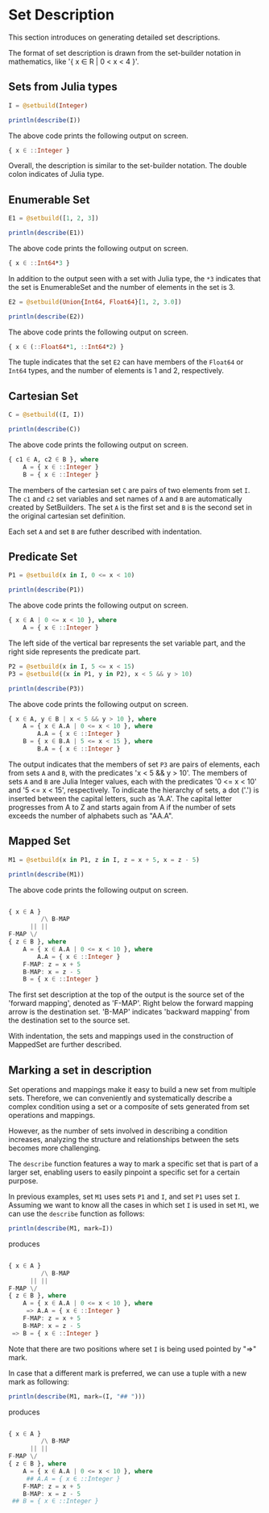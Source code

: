 # Set Description
This section introduces on generating detailed set descriptions. 

The format of set description is drawn from the set-builder notation
in mathematics, like '{ x ∈ R | 0 < x < 4 }'.

## Sets from Julia types

```julia
I = @setbuild(Integer)

println(describe(I))
```
The above code prints the following output on screen.

```julia
{ x ∈ ::Integer }
```
Overall, the description is similar to the set-builder notation.
The double colon indicates of Julia type.

## Enumerable Set

```julia
E1 = @setbuild([1, 2, 3])

println(describe(E1))
```
The above code prints the following output on screen.

```julia
{ x ∈ ::Int64*3 }
```

In addition to the output seen with a set with Julia type,
the `*3` indicates that the set is EnumerableSet and the number of
elements in the set is 3.

```julia
E2 = @setbuild(Union{Int64, Float64}[1, 2, 3.0])

println(describe(E2))
```
The above code prints the following output on screen.

```julia
{ x ∈ (::Float64*1, ::Int64*2) }
```
The tuple indicates that the set `E2` can have members of the `Float64` or
`Int64` types, and the number of elements is 1 and 2, respectively.

## Cartesian Set

```julia
C = @setbuild((I, I))

println(describe(C))
```
The above code prints the following output on screen.

```julia
{ c1 ∈ A, c2 ∈ B }, where
    A = { x ∈ ::Integer }
    B = { x ∈ ::Integer }
```
The members of the cartesian set `C` are pairs of two elements from set `I`.
The `c1` and `c2` set variables and set names of `A` and `B` are automatically
created by SetBuilders. The set `A` is the first set and `B` is the second set
in the original cartesian set definition.

Each set `A` and set `B` are futher described with indentation.

## Predicate Set

```julia
P1 = @setbuild(x in I, 0 <= x < 10)

println(describe(P1))
```
The above code prints the following output on screen.

```julia
{ x ∈ A | 0 <= x < 10 }, where
    A = { x ∈ ::Integer }
```
The left side of the vertical bar represents the set variable part, and
the right side represents the predicate part.

```julia
P2 = @setbuild(x in I, 5 <= x < 15)
P3 = @setbuild((x in P1, y in P2), x < 5 && y > 10)

println(describe(P3))
```
The above code prints the following output on screen.

```julia
{ x ∈ A, y ∈ B | x < 5 && y > 10 }, where
    A = { x ∈ A.A | 0 <= x < 10 }, where
        A.A = { x ∈ ::Integer }
    B = { x ∈ B.A | 5 <= x < 15 }, where
        B.A = { x ∈ ::Integer }
```
The output indicates that the members of set `P3` are pairs of elements,
each from sets `A` and `B`, with the predicates 'x < 5 && y > 10'. The
members of sets `A` and `B` are Julia Integer values, each with the predicates
'0 <= x < 10' and '5 <= x < 15', respectively. To indicate the hierarchy of
sets, a dot ('.') is inserted between the capital letters, such as 'A.A'. The
capital letter progresses from A to Z and starts again from A if the number of
sets exceeds the number of alphabets such as "AA.A".

## Mapped Set

```julia
M1 = @setbuild(x in P1, z in I, z = x + 5, x = z - 5)

println(describe(M1))
```
The above code prints the following output on screen.

```julia

{ x ∈ A }
         /\ B-MAP
      || ||
F-MAP \/
{ z ∈ B }, where
    A = { x ∈ A.A | 0 <= x < 10 }, where
        A.A = { x ∈ ::Integer }
    F-MAP: z = x + 5
    B-MAP: x = z - 5
    B = { x ∈ ::Integer }
```
The first set description at the top of the output is the source set of the
'forward mapping', denoted as 'F-MAP'. Right below the forward mapping arrow
is the destination set. 'B-MAP' indicates 'backward mapping' from the
destination set to the source set.

With indentation, the sets and mappings used in the construction of MappedSet
are further described.

## Marking a set in description

Set operations and mappings make it easy to build a new set from multiple sets.
Therefore, we can conveniently and systematically describe a complex condition
using a set or a composite of sets generated from set operations and mappings.

However, as the number of sets involved in describing a condition increases,
analyzing the structure and relationships between the sets becomes more
challenging.

The `describe` function features a way to mark a specific set that is part of
a larger set, enabling users to easily pinpoint a specific set for a certain
purpose.

In previous examples, set `M1` uses sets `P1` and `I`, and set `P1` uses set `I`.
Assuming we want to know all the cases in which set `I` is used in set `M1`, we
can use the `describe` function as follows:

```julia
println(describe(M1, mark=I))
```
produces

```julia

{ x ∈ A }
         /\ B-MAP
      || ||
F-MAP \/
{ z ∈ B }, where
    A = { x ∈ A.A | 0 <= x < 10 }, where
     => A.A = { x ∈ ::Integer }
    F-MAP: z = x + 5
    B-MAP: x = z - 5
 => B = { x ∈ ::Integer }
```
Note that there are two positions where set `I` is being used pointed by
"=>" mark.

In case that a different mark is preferred, we can use a tuple with a new mark
as following:

```julia
println(describe(M1, mark=(I, "## ")))
```
produces

```julia

{ x ∈ A }
         /\ B-MAP
      || ||
F-MAP \/
{ z ∈ B }, where
    A = { x ∈ A.A | 0 <= x < 10 }, where
     ## A.A = { x ∈ ::Integer }
    F-MAP: z = x + 5
    B-MAP: x = z - 5
 ## B = { x ∈ ::Integer }
```
